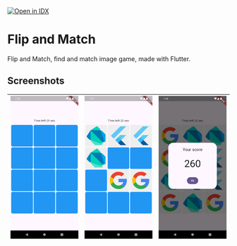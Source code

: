 <a href="https://idx.google.com/import?url=https%3A%2F%2Fgithub.com%2Fanoochit%2Fflipnmatch">
  <picture>
    <source media="(prefers-color-scheme: dark)" srcset="https://cdn.idx.dev/btn/open_dark_32.svg">
    <source media="(prefers-color-scheme: light)" srcset="https://cdn.idx.dev/btn/open_light_32.svg">
    <img height="32" alt="Open in IDX" src="https://cdn.idx.dev/btn/open_purple_32.svg">
  </picture>
</a>

# Flip and Match

Flip and Match, find and match image game, made with Flutter.

## Screenshots

| ![](/screenshots/screenshot1.png) | ![](/screenshots/screenshot2.png) | ![](/screenshots/screenshot3.png) |
| --------------------------------- | --------------------------------- | --------------------------------- |
